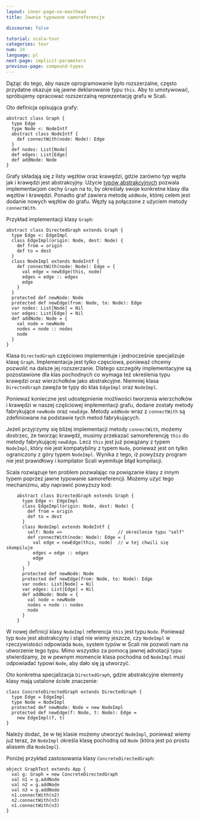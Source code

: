 ```yaml
---
layout: inner-page-no-masthead
title: Jawnie typowane samoreferencje

discourse: false

tutorial: scala-tour
categories: tour
num: 24
language: pl
next-page: implicit-parameters
previous-page: compound-types
---
```


Dążąc do tego, aby nasze oprogramowanie było rozszerzalne, często przydatne okazuje się jawne deklarowanie typu `this`. Aby to umotywować, spróbujemy opracować rozszerzalną reprezentację grafu w Scali.

Oto definicja opisująca grafy:

```tut
abstract class Graph {
  type Edge
  type Node <: NodeIntf
  abstract class NodeIntf {
    def connectWith(node: Node): Edge
  }
  def nodes: List[Node]
  def edges: List[Edge]
  def addNode: Node
}
```

Grafy składają się z listy węzłów oraz krawędzi, gdzie zarówno typ węzła jak i krawędzi jest abstrakcyjny. Użycie [typów abstrakcyjnych](abstract-types.html) pozwala implementacjom cechy `Graph` na to, by określały swoje konkretne klasy dla węzłów i krawędzi. Ponadto graf zawiera metodę `addNode`, której celem jest dodanie nowych węzłów do grafu. Węzły są połączone z użyciem metody `connectWith`.

Przykład implementacji klasy `Graph`:

```tut:fail
abstract class DirectedGraph extends Graph {
  type Edge <: EdgeImpl
  class EdgeImpl(origin: Node, dest: Node) {
    def from = origin
    def to = dest
  }
  class NodeImpl extends NodeIntf {
    def connectWith(node: Node): Edge = {
      val edge = newEdge(this, node)
      edges = edge :: edges
      edge
    }
  }
  protected def newNode: Node
  protected def newEdge(from: Node, to: Node): Edge
  var nodes: List[Node] = Nil
  var edges: List[Edge] = Nil
  def addNode: Node = {
    val node = newNode
    nodes = node :: nodes
    node
  }
}
```

Klasa `DirectedGraph` częściowo implementuje i jednocześnie specjalizuje klasę `Graph`. Implementacja jest tylko częsciowa, ponieważ chcemy pozwolić na dalsze jej rozszerzanie. Dlatego szczegóły implementacyjne są pozostawione dla klas pochodnych co wymaga też określenia typu krawędzi oraz wierzchołków jako abstrakcyjne. Niemniej klasa `DirectedGraph` zawęża te typy do klas `EdgeImpl` oraz `NodeImpl`.

Ponieważ konieczne jest udostępnienie możliwości tworzenia wierzchołków i krawędzi w naszej częściowej implementacji grafu, dodane zostały metody fabrykujące `newNode` oraz `newEdge`. Metody `addNode` wraz z `connectWith` są zdefiniowane na podstawie tych metod fabrykujących.

Jeżeli przyjrzymy się bliżej implementacji metody `connectWith`, możemy dostrzec, że tworząc krawędź, musimy przekazać samoreferencję `this` do metody fabrykującej `newEdge`. Lecz `this` jest już powązany z typem `NodeImpl`, który nie jest kompatybilny z typem `Node`, ponieważ jest on tylko ograniczony z góry typem `NodeImpl`. Wynika z tego, iż powyższy program nie jest prawidłowy i kompilator Scali wyemituje błąd kompilacji.

Scala rozwiązuje ten problem pozwalając na powiązanie klasy z innym typem poprzez jawne typowanie samoreferencji. Możemy użyć tego mechanizmu, aby naprawić powyższy kod:

```tut
    abstract class DirectedGraph extends Graph {
      type Edge <: EdgeImpl
      class EdgeImpl(origin: Node, dest: Node) {
        def from = origin
        def to = dest
      }
      class NodeImpl extends NodeIntf {
        self: Node =>                     // określenie typu "self"
        def connectWith(node: Node): Edge = {
          val edge = newEdge(this, node)  // w tej chwili się skompiluje
          edges = edge :: edges
          edge
        }
      }
      protected def newNode: Node
      protected def newEdge(from: Node, to: Node): Edge
      var nodes: List[Node] = Nil
      var edges: List[Edge] = Nil
      def addNode: Node = {
        val node = newNode
        nodes = node :: nodes
        node
      }
    }
```

W nowej definicji klasy `NodeImpl` referencja `this` jest typu `Node`. Ponieważ typ `Node` jest abstrakcyjny i stąd nie wiemy jeszcze, czy `NodeImpl` w rzeczywistości odpowiada `Node`, system typów w Scali nie pozwoli nam na utworzenie tego typu. Mimo wszystko za pomocą jawnej adnotacji typu stwierdzamy, że w pewnym momencie klasa pochodna od `NodeImpl` musi odpowiadać typowi `Node`, aby dało się ją utworzyć.

Oto konkretna specjalizacja `DirectedGraph`, gdzie abstrakcyjne elementy klasy mają ustalone ścisłe znaczenie:

```tut
class ConcreteDirectedGraph extends DirectedGraph {
  type Edge = EdgeImpl
  type Node = NodeImpl
  protected def newNode: Node = new NodeImpl
  protected def newEdge(f: Node, t: Node): Edge =
    new EdgeImpl(f, t)
}
```

Należy dodać, że w tej klasie możemy utworzyć `NodeImpl`, ponieważ wiemy już teraz, że `NodeImpl` określa klasę pochodną od `Node` (która jest po prostu aliasem dla `NodeImpl`).

Poniżej przykład zastosowania klasy `ConcreteDirectedGraph`:

```tut
object GraphTest extends App {
  val g: Graph = new ConcreteDirectedGraph
  val n1 = g.addNode
  val n2 = g.addNode
  val n3 = g.addNode
  n1.connectWith(n2)
  n2.connectWith(n3)
  n1.connectWith(n3)
}
```
